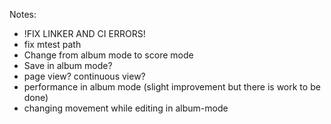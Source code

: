 Notes:
 - !FIX LINKER AND CI ERRORS!
 - fix mtest path
 - Change from album mode to score mode
 - Save in album mode?
 - page view? continuous view?
 - performance in album mode (slight improvement but there is work to be done)
 - changing movement while editing in album-mode
